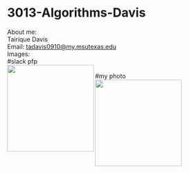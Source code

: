 # 3013-Algorithms-Davis

About me:
</br>Tairique Davis
</br>Email: tadavis0910@my.msutexas.edu
</br>Images:
</br> #slack pfp
</br><img src="https://user-images.githubusercontent.com/108636715/213933685-0716066e-9792-4cc9-ba5e-1d0ae421d366.jpg" width="200" height="200" align="left"/> 
</br>#my photo
</br><img src="https://user-images.githubusercontent.com/108636715/213933760-37e4bf56-2711-4af4-a1f2-d92d6c760ab4.jpg" width="200" height="200" align="left"/> 

